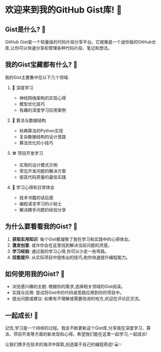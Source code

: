 # 欢迎来到我的GitHub Gist库! 🚀

## Gist是什么? 🤔

GitHub Gist是一个轻量级的代码片段分享平台。它就像是一个迷你版的GitHub仓库,让你可以快速分享和管理各种代码片段、笔记和想法。

## 我的Gist宝藏都有什么? 💎

我的Gist主要集中在以下几个领域:

1. 🤖 深度学习
   - 神经网络架构的实现心得
   - 模型优化技巧
   - 有趣的深度学习应用案例

2. 🔬 算法与数据结构
   - 经典算法的Python实现
   - 复杂数据结构的设计思路
   - 算法优化的小技巧

3. 🛠️ 项目开发学习
   - 实用的设计模式示例
   - 常见开发问题的解决方案
   - 提高代码质量的最佳实践

4. 📝 学习心得和日常体会
   - 技术书籍的读后感
   - 编程语言学习的小贴士
   - 解决棘手问题的经验分享

## 为什么要看看我的Gist? 👀

1. **获取实用知识**: 每个Gist都凝聚了我在学习和实践中的心得体会。
2. **激发创意**: 或许你会在这里找到解决当前问题的灵感。
3. **学习经验**: 通过我的学习心得,你可以少走一些弯路。
4. **技能提升**: 从实际项目中提炼出的技巧,助你快速提升编程能力。

## 如何使用我的Gist? 🌟

- 浏览感兴趣的主题: 根据你的需求,选择相关领域的Gist阅读。
- 实践与应用: 尝试将Gist中的代码或思路应用到你的项目中。
- 提出问题或建议: 如果有不理解或需要改进的地方,欢迎在评论区交流。

## 一起成长! 🌱

记住,学习是一个持续的过程。我会不断更新这个Gist库,分享我在深度学习、算法、项目开发等方面的新发现和心得。希望我们能在这里一起学习,一起成长!

让我们携手在技术的海洋中探索,创造属于自己的编程奇迹! 💻✨

